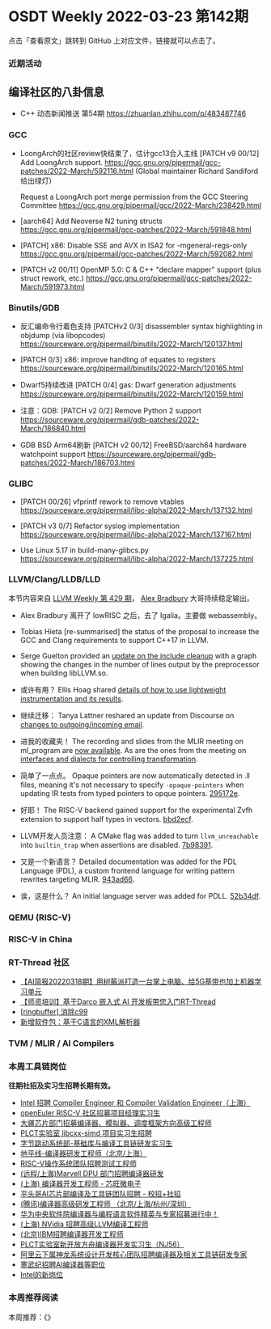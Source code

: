 # OSDT Weekly 2022-03-23 第142期

点击「查看原文」跳转到 GitHub 上对应文件，链接就可以点击了。

### 近期活动

## 编译社区的八卦信息

- C++ 动态新闻推送 第54期 https://zhuanlan.zhihu.com/p/483487746

### GCC

- LoongArch的社区review快结束了，估计gcc13合入主线
  [PATCH v9 00/12] Add LoongArch support.
  https://gcc.gnu.org/pipermail/gcc-patches/2022-March/592116.html
  (Global maintainer Richard Sandiford给出绿灯）

  Request a LoongArch port merge permission from the GCC Steering Committee
  https://gcc.gnu.org/pipermail/gcc/2022-March/238429.html

- [aarch64] Add Neoverse N2 tuning structs
  https://gcc.gnu.org/pipermail/gcc-patches/2022-March/591848.html

- [PATCH] x86: Disable SSE and AVX in ISA2 for -mgeneral-regs-only
  https://gcc.gnu.org/pipermail/gcc-patches/2022-March/592082.html

- [PATCH v2 00/11] OpenMP 5.0: C & C++ "declare mapper" support (plus struct rework, etc.)
  https://gcc.gnu.org/pipermail/gcc-patches/2022-March/591973.html

### Binutils/GDB

- 反汇编命令行着色支持
  [PATCHv2 0/3] disassembler syntax highlighting in objdump (via libopcodes)
  https://sourceware.org/pipermail/binutils/2022-March/120137.html

- [PATCH 0/3] x86: improve handling of equates to registers
  https://sourceware.org/pipermail/binutils/2022-March/120165.html

- Dwarf5持续改进 [PATCH 0/4] gas: Dwarf generation adjustments
  https://sourceware.org/pipermail/binutils/2022-March/120159.html

- 注意：GDB: [PATCH v2 0/2] Remove Python 2 support
  https://sourceware.org/pipermail/gdb-patches/2022-March/186840.html

- GDB BSD Arm64刷新 [PATCH v2 00/12] FreeBSD/aarch64 hardware watchpoint support
  https://sourceware.org/pipermail/gdb-patches/2022-March/186703.html

### GLIBC

- [PATCH 00/26] vfprintf rework to remove vtables
  https://sourceware.org/pipermail/libc-alpha/2022-March/137132.html

- [PATCH v3 0/7] Refactor syslog implementation
  https://sourceware.org/pipermail/libc-alpha/2022-March/137167.html

- Use Linux 5.17 in build-many-glibcs.py
  https://sourceware.org/pipermail/libc-alpha/2022-March/137225.html

### LLVM/Clang/LLDB/LLD

本节内容来自 [LLVM Weekly 第 429 期](http://llvmweekly.org/issue/429)，
[Alex Bradbury](https://www.linkedin.com/in/alex-bradbury/) 大哥持续稳定输出。

* Alex Bradbury 离开了 lowRISC 之后，去了 Igalia。主要做 webassembly。

* Tobias Hieta [re-summarised] the status of the proposal to increase the GCC and Clang requirements to support C++17 in LLVM.

* Serge Guelton provided an [update on the include cleanup](https://discourse.llvm.org/t/include-what-you-use-include-cleanup/5831/31) with a graph showing the changes in the number of lines output by the preprocessor when building libLLVM.so.

* 或许有用？ Ellis Hoag shared [details of how to use lightweight instrumentation and its results](https://discourse.llvm.org/t/instrprofiling-lightweight-instrumentation/59113/14).

* 继续迁移： Tanya Lattner reshared an update from Discourse on [changes to outgoing/incoming email](https://discourse.llvm.org/t/outgoing-incoming-email-changes-on-march-21st/61005).

* 进我的收藏夹！ The recording and slides from the MLIR meeting on ml_program are [now available](https://discourse.llvm.org/t/open-mlir-meeting-2-24-2022-continuing-discussion-re-ml-program/60441/9).  As are the ones from the meeting on [interfaces and dialects for controlling transformation](https://discourse.llvm.org/t/open-mlir-meeting-3-17-2022-interfaces-and-dialects-for-controlling-transformation/61003/2).

* 简单了一点点。 Opaque pointers are now automatically detected in .ll files, meaning it's not necessary to specify `-opaque-pointers` when updating IR tests from typed pointers to opque pointers.
  [295172e](https://reviews.llvm.org/rG295172ef51c6).

* 好耶！ The RISC-V backend gained support for the experimental Zvfh extension to support half types in vectors.
  [bbd2ecf](https://reviews.llvm.org/rGbbd2ecf9f095).

* LLVM开发人员注意： A CMake flag was added to turn `llvm_unreachable` into `builtin_trap` when assertions are disabled. [7b98391](https://reviews.llvm.org/rG7b983917d455).

* 又是一个新语言？ Detailed documentation was added for the PDL Language (PDL), a custom frontend language for writing pattern rewrites targeting MLIR.
  [943ad66](https://reviews.llvm.org/rG943ad665e230).

* 诶，这是什么？ An initial language server was added for PDLL.
  [52b34df](https://reviews.llvm.org/rG52b34df9d670).

### QEMU (RISC-V)

### RISC-V in China

### RT-Thread 社区

- [【AI简报20220318期】用树莓派打造一台掌上电脑、给5G基带也加上机器学习单元](https://mp.weixin.qq.com/s/7h7zAfy7UdcUtK5SOm4XXg)
- [【师资培训】基于Darco 嵌入式 AI 开发板带您入门RT-Thread](https://mp.weixin.qq.com/s/0JRWKFpXY46qR7NJP8mE-g)
- [[ringbuffer] 消除c99](https://github.com/RT-Thread/rt-thread/pull/5696)
- [新增软件包：基于C语言的XML解析器](https://packages.rt-thread.org/detail.html?package=simple_xml)

### TVM / MLIR / AI Compilers

### 本周工具链岗位

**往期社招及实习生招聘长期有效。**

- [Intel 招聘 Compiler Engineer 和 Compiler Validation Engineer（上海）](https://mp.weixin.qq.com/s/I3DWxXODNoLRr0kN2xMZLQ)
- [openEuler RISC-V 社区招募项目经理实习生](https://mp.weixin.qq.com/s/ejXV4xLmBOxZ3Oold3TuqQ)
- [大疆芯片部门招募编译器、模拟器、调度框架方向高级工程师](https://mp.weixin.qq.com/s/Wn5NzAtUTwQNXKRvMVQWLA)
- [PLCT实验室 libcxx-simd 项目实习生招聘](https://mp.weixin.qq.com/s/EIVx5cY74GlodirySY97Qw)
- [字节跳动系统部-基础库与编译工具链研发实习生](https://mp.weixin.qq.com/s/DrN1V3laXPapFISf7Nz5ug)
- [地平线-编译器研发工程师（北京/上海）](https://mp.weixin.qq.com/s/MYObl7iWIbyrTz9hCmKWYA)
- [RISC-V操作系统团队招聘测试工程师](https://mp.weixin.qq.com/s/inLFS4pI1F74m_oJ2I7xjQ)
- [(远程/上海)Marvell DPU 部门招聘编译器研发](https://mp.weixin.qq.com/s/B6JjAhF3TZjezD1tjYHDaw)
- [(上海) 编译器开发工程师 - 芯旺微电子](https://mp.weixin.qq.com/s/nqe1-7qffnc0CaejYkpKyw)
- [平头哥AI芯片部编译及工具链团队招聘 - 校招+社招](https://mp.weixin.qq.com/s/kARbXtJotRPCNMrV-yOanA)
- [(腾讯)编译器高级研发工程师 （北京/上海/杭州/深圳）](https://mp.weixin.qq.com/s/DF-2qmHmpKZtJ1djHXM1Ug)
- [华为中央软件院编译器与编程语言软件精英与专家招募进行中！](https://mp.weixin.qq.com/s/VshbvWegM3eCdgK9d6v46A)
- [(上海) NVidia 招聘高级LLVM编译工程师](https://mp.weixin.qq.com/s/y6UmneY-UvzyhEvyCaoyEg)
- [(北京)IBM招聘编译器开发工程师](https://mp.weixin.qq.com/s/B_d1gjyrgncevOGWnV_Jfw)
- [PLCT实验室新开放方舟编译器开发实习生（NJ56）](https://mp.weixin.qq.com/s/lPp5RvjYhpDIGsp-luLzKQ)
- [阿里云下属神龙系统设计开发核心团队招聘编译器及相关工具链研发专家](https://mp.weixin.qq.com/s/h3ELBXBHfNjZCyCRixqnOQ)
- [寒武纪招聘AI编译器等职位](https://mp.weixin.qq.com/s/LWpDXEA2rJ1wx9mr8XoWxw)
- [Intel的新岗位](https://mp.weixin.qq.com/s/xs-deMCI4ob7WX0vIRZMZw)

### 本周推荐阅读

本周推荐：《》
